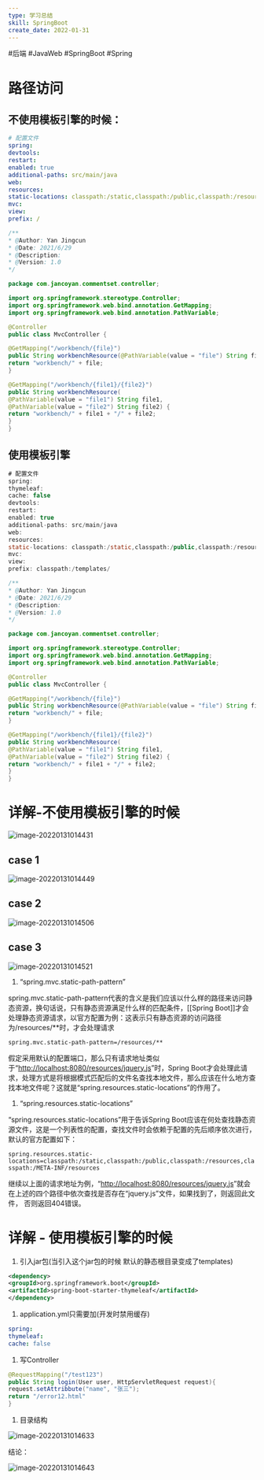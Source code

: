 ```yaml
---
type: 学习总结
skill: SpringBoot
create_date: 2022-01-31
---
```


#后端 #JavaWeb #SpringBoot #Spring

# 路径访问

## **不使用模板引擎的时候：**

```yaml
# 配置文件
spring:
devtools:
restart:
enabled: true
additional-paths: src/main/java
web:
resources:
static-locations: classpath:/static,classpath:/public,classpath:/resources,classpath:/META-INF/resources
mvc:
view:
prefix: /
```

```java
/**
* @Author: Yan Jingcun
* @Date: 2021/6/29
* @Description:
* @Version: 1.0
*/

package com.jancoyan.commentset.controller;

import org.springframework.stereotype.Controller;
import org.springframework.web.bind.annotation.GetMapping;
import org.springframework.web.bind.annotation.PathVariable;

@Controller
public class MvcController {

@GetMapping("/workbench/{file}")
public String workbenchResource(@PathVariable(value = "file") String file) {
return "workbench/" + file;
}

@GetMapping("/workbench/{file1}/{file2}")
public String workbenchResource(
@PathVariable(value = "file1") String file1,
@PathVariable(value = "file2") String file2) {
return "workbench/" + file1 + "/" + file2;
}
}
```

## **使用模板引擎**

```java
# 配置文件
spring:
thymeleaf:
cache: false
devtools:
restart:
enabled: true
additional-paths: src/main/java
web:
resources:
static-locations: classpath:/static,classpath:/public,classpath:/resources,classpath:/META-INF/resources
mvc:
view:
prefix: classpath:/templates/
```

```java
/**
* @Author: Yan Jingcun
* @Date: 2021/6/29
* @Description:
* @Version: 1.0
*/

package com.jancoyan.commentset.controller;

import org.springframework.stereotype.Controller;
import org.springframework.web.bind.annotation.GetMapping;
import org.springframework.web.bind.annotation.PathVariable;

@Controller
public class MvcController {

@GetMapping("/workbench/{file}")
public String workbenchResource(@PathVariable(value = "file") String file) {
return "workbench/" + file;
}

@GetMapping("/workbench/{file1}/{file2}")
public String workbenchResource(
@PathVariable(value = "file1") String file1,
@PathVariable(value = "file2") String file2) {
return "workbench/" + file1 + "/" + file2;
}
}
```

# 详解-不使用模板引擎的时候

![image-20220131014431](http://blog.evilemperor.top/upload/2022/07/image-20220131014431.png)

## case 1

![image-20220131014449](http://blog.evilemperor.top/upload/2022/07/image-20220131014449.png)

## case 2

![image-20220131014506](http://blog.evilemperor.top/upload/2022/07/image-20220131014506.png)

## case 3

![image-20220131014521](http://blog.evilemperor.top/upload/2022/07/image-20220131014521.png)

1.  “spring.mvc.static-path-pattern”

spring.mvc.static-path-pattern代表的含义是我们应该以什么样的路径来访问静态资源，换句话说，只有静态资源满足什么样的匹配条件，[[Spring Boot]]才会处理静态资源请求，以官方配置为例：这表示只有静态资源的访问路径为/resources/**时，才会处理请求

`spring.mvc.static-path-pattern=/resources/**`

假定采用默认的配置端口，那么只有请求地址类似于“[http://localhost:8080/resources/jquery.js](http://localhost:8080/resources/jquery.js)”时，Spring Boot才会处理此请求，处理方式是将根据模式匹配后的文件名查找本地文件，那么应该在什么地方查找本地文件呢？这就是“spring.resources.static-locations”的作用了。

1.  “spring.resources.static-locations”

“spring.resources.static-locations”用于告诉Spring Boot应该在何处查找静态资源文件，这是一个列表性的配置，查找文件时会依赖于配置的先后顺序依次进行，默认的官方配置如下：

`spring.resources.static-locations=classpath:/static,classpath:/public,classpath:/resources,classpath:/META-INF/resources`

继续以上面的请求地址为例，“[http://localhost:8080/resources/jquery.js](http://localhost:8080/resources/jquery.js)”就会在上述的四个路径中依次查找是否存在“jquery.js”文件，如果找到了，则返回此文件， 否则返回404错误。

# 详解 - 使用模板引擎的时候

1.  引入jar包(当引入这个jar包的时候 默认的静态根目录变成了templates)

```xml
<dependency>
<groupId>org.springframework.boot</groupId>
<artifactId>spring-boot-starter-thymeleaf</artifactId>
</dependency>
```

1.  application.yml只需要加(开发时禁用缓存)

```yaml
spring:
thymeleaf:
cache: false
```

1.  写Controller

```java
@RequestMapping("/test123")
public String login(User user, HttpServletRequest request){
request.setAttribbute("name", "张三");
return "/error12.html"
}
```

1.  目录结构

![image-20220131014633](http://blog.evilemperor.top/upload/2022/07/image-20220131014633.png)

结论：

![image-20220131014643](http://blog.evilemperor.top/upload/2022/07/image-20220131014643.png)
